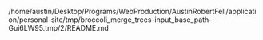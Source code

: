 /home/austin/Desktop/Programs/WebProduction/AustinRobertFell/application/personal-site/tmp/broccoli_merge_trees-input_base_path-Gui6LW95.tmp/2/README.md